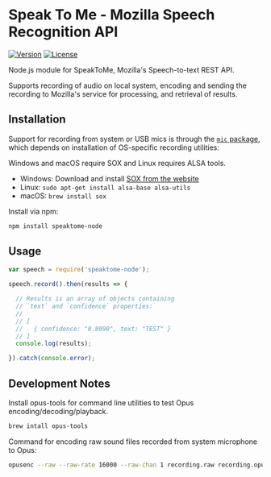 # Speak To Me - Mozilla Speech Recognition API

[![Version](http://img.shields.io/npm/v/speaktome-node.svg?style=flat-square)](https://npmjs.org/package/speaktome-node)
[![License](http://img.shields.io/npm/l/speaktome-node.svg?style=flat-square)](https://npmjs.org/package/speaktome-node)

Node.js module for SpeakToMe, Mozilla's Speech-to-text REST API.

Supports recording of audio on local system, encoding and sending the recording to Mozilla's service for processing, and retrieval of results.

## Installation

Support for recording from system or USB mics is through the [`mic` package](https://www.npmjs.com/package/mic), which depends on installation of OS-specific recording utilities:

Windows and macOS require SOX and Linux requires ALSA tools.

* Windows: Download and install [SOX from the website](http://sox.sourceforge.net/)
* Linux: ```sudo apt-get install alsa-base alsa-utils```
* macOS: ```brew install sox```

Install via npm:

```bash
npm install speaktome-node
```

## Usage

```js
var speech = require('speaktome-node');

speech.record().then(results => {

  // Results is an array of objects containing
  // `text` and `confidence` properties:
  //
  // [
  //   { confidence: "0.8090", text: "TEST" }
  // ]
  console.log(results);

}).catch(console.error);
```

## Development Notes

Install opus-tools for command line utilities to test Opus encoding/decoding/playback.

```bash
brew intall opus-tools
```

Command for encoding raw sound files recorded from system microphone to Opus:

```bash
opusenc --raw --raw-rate 16000 --raw-chan 1 recording.raw recording.opus
```

